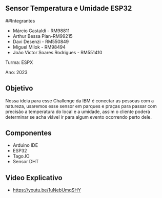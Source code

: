 ## Sensor Temperatura e Umidade ESP32

##Integrantes
 - Márcio Gastaldi - RM98811
 - Arthur Bessa Pian-RM99215
 - Davi Desenzi - RM550849
 - Miguel Milok - RM98494
 - João Victor Soares Rodrigues - RM551410

Turma: ESPX

Ano: 2023

## Objetivo
  Nossa ideia para esse Challenge da IBM é conectar as pessoas com a natureza, usaremos esse sensor em parques e praças para passar com precisão a temperatura do local e a umidade, assim o cliente poderá determinar se acha viável ir para algum evento ocorrendo perto dele.
   
## Componentes
   - Arduino IDE
   - ESP32
   - Tago.IO
   - Sensor DHT

## Video Explicativo
   - https://youtu.be/1uNebUmqSHY
